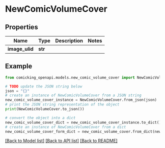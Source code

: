 # NewComicVolumeCover


## Properties

Name | Type | Description | Notes
------------ | ------------- | ------------- | -------------
**image_ulid** | **str** |  | 

## Example

```python
from comicking_openapi.models.new_comic_volume_cover import NewComicVolumeCover

# TODO update the JSON string below
json = "{}"
# create an instance of NewComicVolumeCover from a JSON string
new_comic_volume_cover_instance = NewComicVolumeCover.from_json(json)
# print the JSON string representation of the object
print(NewComicVolumeCover.to_json())

# convert the object into a dict
new_comic_volume_cover_dict = new_comic_volume_cover_instance.to_dict()
# create an instance of NewComicVolumeCover from a dict
new_comic_volume_cover_form_dict = new_comic_volume_cover.from_dict(new_comic_volume_cover_dict)
```
[[Back to Model list]](../README.md#documentation-for-models) [[Back to API list]](../README.md#documentation-for-api-endpoints) [[Back to README]](../README.md)


